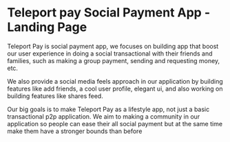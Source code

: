 # Teleport pay Social Payment App - Landing Page
Teleport Pay is social payment app, we focuses on building app that boost our user experience in doing a social transactional with their friends and families, such as making a group payment, sending and requesting money, etc.

We also provide a social media feels approach in our application by building features like add friends, a cool user profile, elegant ui, and also working on building features like shares feed.

Our big goals is to make Teleport Pay as a lifestyle app, not just a basic transactional p2p application. We aim to making a community in our application so people can ease their all social payment but at the same time make them have a stronger bounds than before